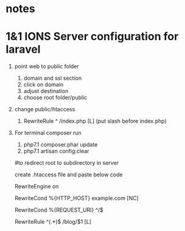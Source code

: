 # notes
# 1&1 IONS Server configuration for laravel
1. point web to public folder
   1. domain and ssl section
   2. click on domain
   3. adjust destination
   4. choose root folder/public
2. change public/htaccess
   1. RewriteRule ^ /index.php [L] (put slash before index.php)
3. For terminal composer run
   1. php7.1 composer.phar update
   2. php7.1 artisan config:clear
   
   
   #to redirect root to subdirectory in server

   create .htaccess file and paste below code
   
   RewriteEngine on
   
   RewriteCond %{HTTP_HOST} example\.com [NC]
   
   RewriteCond %{REQUEST_URI} ^/$
   
   RewriteRule ^(.*)$ /blog/$1 [L]
